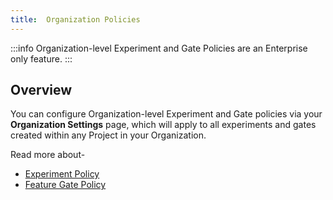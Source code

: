 ```yaml
---
title:  Organization Policies
---
```


:::info
Organization-level Experiment and Gate Policies are an Enterprise only feature.
:::

##  Overview

You can configure Organization-level Experiment and Gate policies via your **Organization Settings** page, which will apply to all experiments and gates created within any Project in your Organization. 

Read more about- 

- [Experiment Policy](/org-admin/experiment_policy)
- [Feature Gate Policy](/org-admin/gates_policy) 

